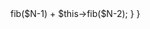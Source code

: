 <?php
class Solution {
    function fib($N) {
        if($N == 0){
            return 0;
        }
        if($N==1){
            return 1;
        }
        return $this->fib($N-1) + $this->fib($N-2);
    }
}

